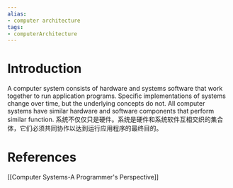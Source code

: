 ```yaml
---
alias:
- computer architecture
tags:
- computerArchitecture 
---
```

# Introduction
A computer system consists of hardware and systems software that work together to run application programs. Specific implementations of systems change over time, but the underlying concepts do not. All computer systems have similar hardware and software components that perform similar function.
系统不仅仅只是硬件。系统是硬件和系统软件互相交织的集合体，它们必须共同协作以达到运行应用程序的最终目的。
# References 
[[Computer Systems-A Programmer's Perspective]]
